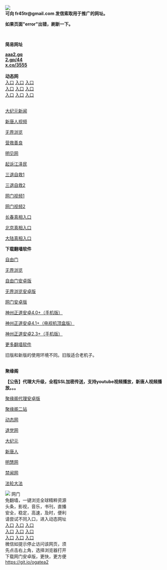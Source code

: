 <td align="center"><a target="_blank" href="https://raw.githubusercontent.com/szzd1/szzd1.github.io/master/1.JPG"><img src="https://raw.githubusercontent.com/szzd1/2/master/6.JPG" style="max-width:100%;"></a></td><br>
<strong>可向 fr45tr@gmail.com 发信索取用于推广的网址。</strong>
<p><strong>如果页面"error"出错，刷新一下。</strong></p>
<br>
<p><strong>简易网址</strong></p>
<strong><a href="http://aaa2.gq">aaa2.gq</a></strong><br>
<strong><a href="http://2.gp/44">2.gp/44</a></strong><br>
<strong><a href="http://x.co/3555">x.co/3555</a></strong><br>
<br>
<strong>动态网</strong>
<br>
      <a href="http://t.cn/R1D7r27" rel="nofollow">入口</a>
      <a href="http://219.85.104.125/1" rel="nofollow">入口</a>
      <a href="http://hfixht.nwrzawk.gq/70cdtw" rel="nofollow">入口</a><br>
      <a href="http://hfixht.nwrzawk.gq/70ydtw" rel="nofollow">入口</a>
      <a href="http://hfixht.nwrzawk.gq/70ip03dw" rel="nofollow">入口</a>
      <a href="http://hfixht.nwrzawk.gq/70fdtw" rel="nofollow">入口</a><br>
      <a href="http://hfixht.nwrzawk.gq/70sdtw" rel="nofollow">入口</a>
      <a href="http://hfixht.nwrzawk.gq/70ip04dw" rel="nofollow">入口</a>
      <a href="http://hfixht.nwrzawk.gq/70hdtw" rel="nofollow">入口</a><br>

<br>
<p><a href="http://t.cn/R1D7rV3" rel="nofollow">大纪元新闻</a></p>
<p><a href="http://t.cn/R1D7ro5" rel="nofollow">新唐人视频</a></p>
<p><a href="http://t.cn/R1D7dc4" rel="nofollow">无界浏览</a></p>
<p><a href="http://hfixht.nwrzawk.gq/70gqg" rel="nofollow">营救善良</a></p>
<p><a href="http://hfixht.nwrzawk.gq/mjw" rel="nofollow">明见网</a></p>
<p><a href="http://hfixht.nwrzawk.gq/70gsj" rel="nofollow">起诉江泽民</a></p>
<p><a href="http://t.cn/R1D7BFE">三退自救1</a></p>
<p><a href="http://hfixht.nwrzawk.gq/szmst" rel="nofollow">三退自救2</a></p>
<p><a href="http://t.cn/R1D7Bn9" rel="nofollow">网门视频1</a></p>
<p><a href="http://acsnsfcq.yggjzqy.ga" rel="nofollow">网门视频2</a></p>
<p><a href="https://s3.amazonaws.com/ogate/show.htm?r873651&amp;from=852" rel="nofollow">长春真相入口</a></p>
<p><a href="https://s3.amazonaws.com/ogate/show.htm?r873649&amp;from=852" rel="nofollow">北京真相入口</a></p>
<p><a href="https://s3.amazonaws.com/ogate/show.htm?r873656&amp;from=852 rel="nofollow">大陆真相入口</a><br></p>
<p><p><strong>下载翻墙软件</strong></p>


<p><a href="https://git.io/fgp" rel="nofollow">自由门</a></p>
<p><a href="https://git.io/vEJlj rel="nofollow">无界浏览</a></p>
<p><a href="https://git.io/fgma" rel="nofollow">自由门安卓版</a></p>
<p><a href="https://s3.amazonaws.com/693/um.apk" rel="nofollow">无界浏览安卓版</a></p>
<p><a href="https://git.io/ogatea2">网门安卓版</a></p>
<p><a href="https://git.io/vQjqe" rel="nofollow">神州正道安卓4.0+（手机版）</a></p>
<p><a href="https://git.io/vAonz" rel="nofollow">神州正道安卓4.1+（电视机顶盒版）</a></p>
<p><a href="https://git.io/vA5GO" rel="nofollow">神州正道安卓2.3+（手机版）</a></p>
<p><a href="https://github.com/bannedbook/fanqiang/wiki">更多翻墙软件</a></p>
旧版和新版的使用环境不同。旧版适合老机子。<br>


<br>
<p><strong>聚缘阁</strong></p>
<p><strong>【公告】代理大升级，全程SSL加密传送，支持youtube视频播放，新唐人视频播放。。。</strong></p>
<p><a href="https://github.com/hao369/a/raw/master/j8.apk">聚缘阁代理安卓版</a></p>
<p><a href="http://haw2.jt3.theiotlabs.com/j2" rel="nofollow">聚缘阁二站</a></p>
<p><a href="http://haw2.jt3.theiotlabs.com/" rel="nofollow">动态网</a></p>
<p><a href="http://haw2.jt3.theiotlabs.com/?id=8" rel="nofollow">退党网</a></p>
<p><a href="http://haw2.jt3.theiotlabs.com/?id=7" rel="nofollow">大纪元</a></p>
<p><a href="http://haw2.jt3.theiotlabs.com/?id=5" rel="nofollow">新唐人</a></p>
<p><a href="http://haw2.jt3.theiotlabs.com/?id=3" rel="nofollow">明慧网</a></p>
<p><a href="http://haw2.jt3.theiotlabs.com/?id=16" rel="nofollow">禁闻网</a></p>
<p><a href="http://haw2.jt3.theiotlabs.com/?id=15" rel="nofollow">法轮大法</a></p>
<td align="center"><a target="_blank" href="https://cloud.githubusercontent.com/assets/11880933/13434984/f430fae2-e012-11e5-814f-c2df1e82b247.jpg"><img src="https://cloud.githubusercontent.com/assets/11880933/13434984/f430fae2-e012-11e5-814f-c2df1e82b247.jpg" style="max-width:100%;"></a></td>
  </tr>
  <tr>
    <td align="center">网门<br>
      免翻墙，一键浏览全球精粹资源<br>
      头条，影视，音乐，书刊，直播<br>
      安全，稳定，高速，及时，便利<br>
    </td>
  </tr><tr>
    <td align="center">请尝试不同入口，进入动态网址<br>      
      <a href="https://s3.us-east-2.amazonaws.com/ogateh/show.htm?from=852" rel="nofollow">入口</a>
      <a href="https://s3.eu-west-2.amazonaws.com/ogatel/show.htm?from=852" rel="nofollow">入口</a>
      <a href="https://s3.amazonaws.com/ogate/show.htm?from=852" rel="nofollow">入口</a><br>
      <a href="https://s3.ap-northeast-2.amazonaws.com/ogates/show.htm?from=852" rel="nofollow">入口</a>
      <a href="https://s3.eu-central-1.amazonaws.com/ogatef/show.htm?from=852" rel="nofollow">入口</a>
      <a href="https://s3.ap-south-1.amazonaws.com/ogatem/show.htm?from=852" rel="nofollow">入口</a><br>
      <a href="https://s3-us-west-1.amazonaws.com/ogaten/show.htm?from=852" rel="nofollow">入口</a>
      <a href="https://s3.ca-central-1.amazonaws.com/ogatec/show.htm?from=852" rel="nofollow">入口</a>
      <a href="https://s3-ap-northeast-1.amazonaws.com/ogatet/show.htm?from=852" rel="nofollow">入口</a><br>
      微信如提示停止访问该网页，须<br>
      先点击右上角，选择浏览器打开<br>
    </td>
  </tr>
  <tr>
    <td align="center">
      下载网门安卓版，更快，更方便<br><a href="https://raw.githubusercontent.com/oGate2/up/master/oGate.apk" rel="nofollow">https://git.io/ogatea2</a><br>

